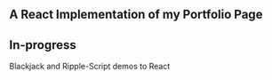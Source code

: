 ## A React Implementation of my Portfolio Page 

## In-progress
Blackjack and Ripple-Script demos to React
